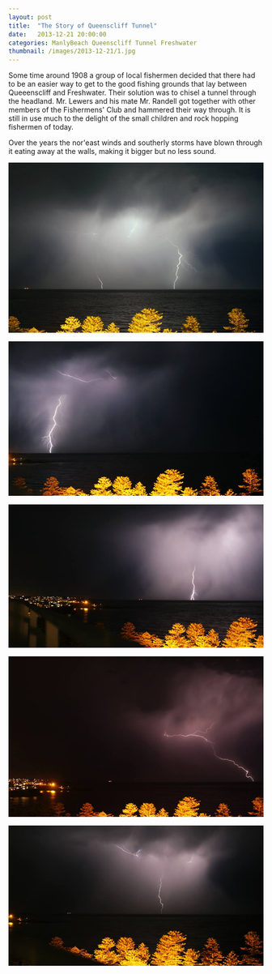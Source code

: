 ```yaml
---
layout: post
title:  "The Story of Queenscliff Tunnel"
date:   2013-12-21 20:00:00
categories: ManlyBeach Queenscliff Tunnel Freshwater
thumbnail: /images/2013-12-21/1.jpg
---
```


Some time around 1908 a group of local fishermen decided that there had to be an easier way to get to the good fishing grounds that lay between Queeenscliff and Freshwater. Their solution was to chisel a tunnel through the headland.
Mr. Lewers and his mate Mr. Randell got together with other members of the Fishermens' Club and hammered their way through. It is still in use much to the delight of the small children and rock hopping fishermen of today.

Over the years the nor'east winds and southerly storms have blown through it eating away at the walls, making it bigger but no less sound.

![](/images/2013-12-21/1.jpg)
<!--more-->

![](/images/2013-12-21/2.jpg)

![](/images/2013-12-21/3.jpg)

![](/images/2013-12-21/4.jpg)

![](/images/2013-12-21/5.jpg)


